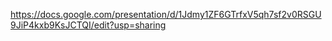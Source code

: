 https://docs.google.com/presentation/d/1Jdmy1ZF6GTrfxV5qh7sf2v0RSGU9JiP4kxb9KsJCTQI/edit?usp=sharing
